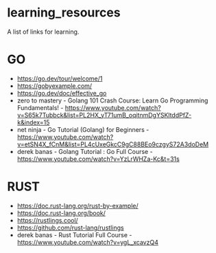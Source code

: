 # learning_resources
A list of links for learning.

# GO
- https://go.dev/tour/welcome/1
- https://gobyexample.com/
- https://go.dev/doc/effective_go
- zero to mastery - Golang 101 Crash Course: Learn Go Programming Fundamentals! - https://www.youtube.com/watch?v=S65k7Tubbck&list=PL2HX_yT71umB_oqitnmDgYSKltddPfZ-k&index=15
- net ninja - Go Tutorial (Golang) for Beginners - https://www.youtube.com/watch?v=etSN4X_fCnM&list=PL4cUxeGkcC9gC88BEo9czgyS72A3doDeM
- derek banas - Golang Tutorial : Go Full Course - https://www.youtube.com/watch?v=YzLrWHZa-Kc&t=31s

# RUST
- https://doc.rust-lang.org/rust-by-example/
- https://doc.rust-lang.org/book/
- https://rustlings.cool/
- https://github.com/rust-lang/rustlings
- derek banas - Rust Tutorial Full Course - https://www.youtube.com/watch?v=ygL_xcavzQ4
